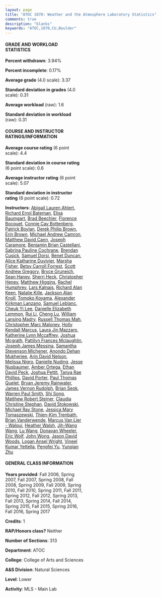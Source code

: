 ```yaml
---
layout: page
title: "ATOC 1070: Weather and the Atmosphere Laboratory Statistics"
comments: true
description: "blanks"
keywords: "ATOC,1070,CU,Boulder"
---
```

<head>
<script src="https://ajax.googleapis.com/ajax/libs/jquery/2.1.3/jquery.min.js"></script>
<script src="https://dl.dropboxusercontent.com/s/pc42nxpaw1ea4o9/highcharts.js?dl=0"></script>
<!-- <script src="../assets/js/highcharts.js"></script> -->
<style type="text/css">@font-face {
	font-family: "Bebas Neue";
	src: url(https://www.filehosting.org/file/details/544349/BebasNeue Regular.otf) format("opentype");
	}
	h1.Bebas { 
		font-family: "Bebas Neue", Verdana, Tahoma;
	}
</style>
</head>
<body>
	<div id="container" style="float: right; width: 45%; height: 88%; margin-left: 2.5%; margin-right: 2.5%;"></div>
	<script language="JavaScript">
		$(document).ready(function() {
		var chart = {type: 'column'};
		var title = {text: 'Grade Distribution'};
		var xAxis = {categories: ['A','B','C','D','F'],crosshair: true};
		var yAxis = {min: 0,title: {text: 'Percentage'}};
		var tooltip = {headerFormat: '<center><b><span style="font-size:20px">{point.key}</span></b></center>',
		               pointFormat: '<td style="padding:0"><b>{point.y:.1f}%</b></td>',
		               footerFormat: '</table>',shared: true,useHTML: true};
		var plotOptions = {column: {pointPadding: 0.0,borderWidth: 0}};  
		var credits = {enabled: false};var series= [{name: 'Percent',data: [56.37,33.07,7.24,1.46,1.84,]}];
		var json = {};
		json.chart = chart;
		json.title = title;
		json.tooltip = tooltip;
		json.xAxis = xAxis;
		json.yAxis = yAxis;  
		json.series = series;
		json.plotOptions = plotOptions;  
		json.credits = credits;
		$('#container').highcharts(json);
	});
	</script>
</body>
			   
#### GRADE AND WORKLOAD STATISTICS

**Percent withdrawn**: 3.94%

**Percent incomplete**: 0.17%

**Average grade** (4.0 scale): 3.37

**Standard deviation in grades** (4.0 scale): 0.31

**Average workload** (raw): 1.6

**Standard deviation in workload** (raw): 0.31

#### COURSE AND INSTRUCTOR RATINGS/INFORMATION

**Average course rating** (6 point scale): 4.4

**Standard deviation in course rating** (6 point scale): 0.6

**Average instructor rating** (6 point scale): 5.07

**Standard deviation in instructor rating** (6 point scale): 0.72

**Instructors**: <a href='../../instructors/Abigail_Lauren_Ahlert'>Abigail Lauren Ahlert</a>, <a href='../../instructors/Richard_Errol_Bateman'>Richard Errol Bateman</a>, <a href='../../instructors/Elisa_Baumgart'>Elisa Baumgart</a>, <a href='../../instructors/Brad_Beechler'>Brad Beechler</a>, <a href='../../instructors/Florence_Bocquet'>Florence Bocquet</a>, <a href='../../instructors/Connie_Cay_Bottenberg'>Connie Cay Bottenberg</a>, <a href='../../instructors/Patrick_Boylan'>Patrick Boylan</a>, <a href='../../instructors/Derek_Philip_Brown'>Derek Philip Brown</a>, <a href='../../instructors/Erin_Brown'>Erin Brown</a>, <a href='../../instructors/Michael_Andrew_Camron'>Michael Andrew Camron</a>, <a href='../../instructors/Matthew_David_Cann'>Matthew David Cann</a>, <a href='../../instructors/Joseph_Caramore'>Joseph Caramore</a>, <a href='../../instructors/Benjamin_Brian_Castellani'>Benjamin Brian Castellani</a>, <a href='../../instructors/Sabrina_Pauline_Cochrane'>Sabrina Pauline Cochrane</a>, <a href='../../instructors/Brendan_Cusick'>Brendan Cusick</a>, <a href='../../instructors/Samuel_Dorsi'>Samuel Dorsi</a>, <a href='../../instructors/Benet_Duncan'>Benet Duncan</a>, <a href='../../instructors/Alice_Katharine_Duvivier'>Alice Katharine Duvivier</a>, <a href='../../instructors/Marsha_Fisher'>Marsha Fisher</a>, <a href='../../instructors/Betsy_Carroll_Forrest'>Betsy Carroll Forrest</a>, <a href='../../instructors/Scott_Andrew_Gregory'>Scott Andrew Gregory</a>, <a href='../../instructors/Bryce_Gruneich'>Bryce Gruneich</a>, <a href='../../instructors/Sean_Haney'>Sean Haney</a>, <a href='../../instructors/Sherri_Heck'>Sherri Heck</a>, <a href='../../instructors/Christopher_Heney'>Christopher Heney</a>, <a href='../../instructors/Matthew_Higgins'>Matthew Higgins</a>, <a href='../../instructors/Rachel_Humphrey'>Rachel Humphrey</a>, <a href='../../instructors/Lars_Kalnajs'>Lars Kalnajs</a>, <a href='../../instructors/Richard_Alan_Keen'>Richard Alan Keen</a>, <a href='../../instructors/Natalie_Kille'>Natalie Kille</a>, <a href='../../instructors/Jackson_Alan_Knoll'>Jackson Alan Knoll</a>, <a href='../../instructors/Tomoko_Koyama'>Tomoko Koyama</a>, <a href='../../instructors/Alexander_Kirkman_Lanzano'>Alexander Kirkman Lanzano</a>, <a href='../../instructors/Samuel_Leblanc'>Samuel Leblanc</a>, <a href='../../instructors/Cheuk_Yi_Lee'>Cheuk Yi Lee</a>, <a href='../../instructors/Danielle_Elizabeth_Lemmon'>Danielle Elizabeth Lemmon</a>, <a href='../../instructors/Rui_Li'>Rui Li</a>, <a href='../../instructors/Cheng_Lu'>Cheng Lu</a>, <a href='../../instructors/William_Lansing_Madry'>William Lansing Madry</a>, <a href='../../instructors/Russell_Thomas_Mah'>Russell Thomas Mah</a>, <a href='../../instructors/Christopher_Marc_Maloney'>Christopher Marc Maloney</a>, <a href='../../instructors/Holly_Kendall_Marcus'>Holly Kendall Marcus</a>, <a href='../../instructors/Laura_Jin_Mazzaro'>Laura Jin Mazzaro</a>, <a href='../../instructors/Katherine_Lynn_Mccaffrey'>Katherine Lynn Mccaffrey</a>, <a href='../../instructors/Joshua_Mcgrath'>Joshua Mcgrath</a>, <a href='../../instructors/Pattilyn_Frances_Mclaughlin'>Pattilyn Frances Mclaughlin</a>, <a href='../../instructors/Joseph_James_Messina'>Joseph James Messina</a>, <a href='../../instructors/Samantha_Stevenson_Michener'>Samantha Stevenson Michener</a>, <a href='../../instructors/Anondo_Dehan_Mukherjee'>Anondo Dehan Mukherjee</a>, <a href='../../instructors/Arin_David_Nelson'>Arin David Nelson</a>, <a href='../../instructors/Melissa_Nigro'>Melissa Nigro</a>, <a href='../../instructors/Danielle_Nuding'>Danielle Nuding</a>, <a href='../../instructors/Jesse_Nusbaumer'>Jesse Nusbaumer</a>, <a href='../../instructors/Amber_Ortega'>Amber Ortega</a>, <a href='../../instructors/Ethan_David_Peck'>Ethan David Peck</a>, <a href='../../instructors/Joshua_Pettit'>Joshua Pettit</a>, <a href='../../instructors/Tanya_Rae_Phillips'>Tanya Rae Phillips</a>, <a href='../../instructors/David_Porter'>David Porter</a>, <a href='../../instructors/Paul_Thomas_Quelet'>Paul Thomas Quelet</a>, <a href='../../instructors/Bryan_Jeremy_Rainwater'>Bryan Jeremy Rainwater</a>, <a href='../../instructors/James_Vernon_Rudolph'>James Vernon Rudolph</a>, <a href='../../instructors/Brian_Seok'>Brian Seok</a>, <a href='../../instructors/Warren_Paul_Smith'>Warren Paul Smith</a>, <a href='../../instructors/Shi_Song'>Shi Song</a>, <a href='../../instructors/Matthew_Robert_Steiner'>Matthew Robert Steiner</a>, <a href='../../instructors/Claudia_Christine_Stephan'>Claudia Christine Stephan</a>, <a href='../../instructors/David_Stokowski'>David Stokowski</a>, <a href='../../instructors/Michael_Ray_Stone'>Michael Ray Stone</a>, <a href='../../instructors/Jessica_Mary_Tomaszewski'>Jessica Mary Tomaszewski</a>, <a href='../../instructors/Thien-Kim_Trenbath'>Thien-Kim Trenbath</a>, <a href='../../instructors/Brian_Vanderwende'>Brian Vanderwende</a>, <a href='../../instructors/Marcus_Van_Lier_-_Walqui'>Marcus Van Lier - Walqui</a>, <a href='../../instructors/Heather_Walsh'>Heather Walsh</a>, <a href='../../instructors/Jih-Wang_Wang'>Jih-Wang Wang</a>, <a href='../../instructors/Lu_Wang'>Lu Wang</a>, <a href='../../instructors/Donavan_Wheeler'>Donavan Wheeler</a>, <a href='../../instructors/Eric_Wolf'>Eric Wolf</a>, <a href='../../instructors/John_Wong'>John Wong</a>, <a href='../../instructors/Jason_David_Woods'>Jason David Woods</a>, <a href='../../instructors/Logan_Ansel_Wright'>Logan Ansel Wright</a>, <a href='../../instructors/Vineel_Kumar_Yettella'>Vineel Kumar Yettella</a>, <a href='../../instructors/Pengfei_Yu'>Pengfei Yu</a>, <a href='../../instructors/Yunqian_Zhu'>Yunqian Zhu</a>

#### GENERAL CLASS INFORMATION

**Years provided**: Fall 2006, Spring 2007, Fall 2007, Spring 2008, Fall 2008, Spring 2009, Fall 2009, Spring 2010, Fall 2010, Spring 2011, Fall 2011, Spring 2012, Fall 2012, Spring 2013, Fall 2013, Spring 2014, Fall 2014, Spring 2015, Fall 2015, Spring 2016, Fall 2016, Spring 2017

**Credits**: 1

**RAP/Honors class?** Neither

**Number of Sections**: 313

**Department**: ATOC

**College**: College of Arts and Sciences

**A&S Division**: Natural Sciences

**Level**: Lower

**Activity**: MLS - Main Lab
